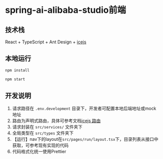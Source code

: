 # spring-ai-alibaba-studio前端

## 技术栈

React + TypeScript + Ant Design + [icejs](https://v3.ice.work/)

## 本地运行

```bash
npm install

npm start
```

## 开发说明

1. 请求路径在 `.env.development` 目录下，开发者可配置本地后端地址或mock地址
2. 路由为声明式路由，具体可参考文档[icejs 路由](https://v3.ice.work/docs/guide/basic/router)
3. 请求封装在 `src/services/` 文件夹下
4. 全局类型在 `src/types` 文件夹下
5. 【运行】nav下的layout在`src/pages/run/layout.tsx`下，目录列表从接口中获取，可参考现有实现的代码
6. 代码格式化统一使用Prettier
